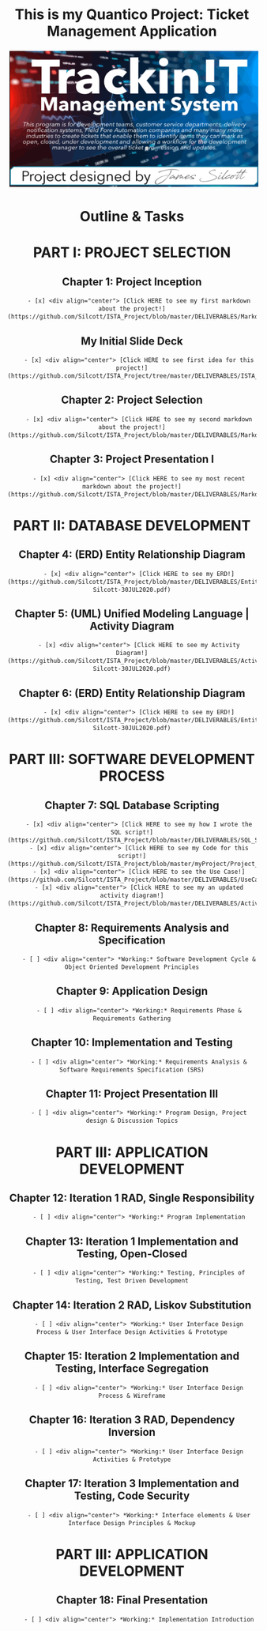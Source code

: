 <p align="center">

# <div align="center"> This is my Quantico Project: Ticket Management Application

<div align="center"><img align="Center" height="275px" width="600px" src="https://raw.githubusercontent.com/Silcott/ISTA_Project/master/myProject/Project_Track!T/Pictures/Cover.svg" alt="html" style="vertical-align:top; margin:4px"> 

# <div align="center"> Outline & Tasks

# <div align="center"> PART I: PROJECT SELECTION

## <div align="center"> Chapter 1: Project Inception
<div align="center" - [x]>

		- [x] <div align="center"> [Click HERE to see my first markdown about the project!](https://github.com/Silcott/ISTA_Project/blob/master/DELIVERABLES/Markdown_Deliverables/ISTA_Project_Deliverable01.md)

## <div align="center"> My Initial Slide Deck
		- [x] <div align="center"> [Click HERE to see first idea for this project!](https://github.com/Silcott/ISTA_Project/tree/master/DELIVERABLES/ISTA_Project_Slide_Decks/Initial_Slides)

## <div align="center"> Chapter 2: Project Selection
		- [x] <div align="center"> [Click HERE to see my second markdown about the project!](https://github.com/Silcott/ISTA_Project/blob/master/DELIVERABLES/Markdown_Deliverables/ISTA_Project_Deliverable02.md)

## <div align="center"> Chapter 3: Project Presentation I
		- [x] <div align="center"> [Click HERE to see my most recent markdown about the project!](https://github.com/Silcott/ISTA_Project/blob/master/DELIVERABLES/Markdown_Deliverables/ISTA_Project_Deliverable03.md)

# <div align="center"> PART II: DATABASE DEVELOPMENT

## <div align="center"> Chapter 4: (ERD) Entity Relationship Diagram
		- [x] <div align="center"> [Click HERE to see my ERD!](https://github.com/Silcott/ISTA_Project/blob/master/DELIVERABLES/Entity_Relationship_Diagram/ISTA_Project_ERD-Silcott-30JUL2020.pdf)

## <div align="center"> Chapter 5: (UML) Unified Modeling Language | Activity Diagram
		- [x] <div align="center"> [Click HERE to see my Activity Diagram!](https://github.com/Silcott/ISTA_Project/blob/master/DELIVERABLES/Activity_Diagram_UML/ISTA_Project_Activity_Diagram-Silcott-30JUL2020.pdf)

## <div align="center"> Chapter 6: (ERD) Entity Relationship Diagram 
		- [x] <div align="center"> [Click HERE to see my ERD!](https://github.com/Silcott/ISTA_Project/blob/master/DELIVERABLES/Entity_Relationship_Diagram/ISTA_Project_ERD-Silcott-30JUL2020.pdf)

# <div align="center"> PART III: SOFTWARE DEVELOPMENT PROCESS

## <div align="center"> Chapter 7: SQL Database Scripting
		- [x] <div align="center"> [Click HERE to see my how I wrote the SQL script!](https://github.com/Silcott/ISTA_Project/blob/master/DELIVERABLES/SQL_Script/README.md)
		- [x] <div align="center"> [Click HERE to see my Code for this script!](https://github.com/Silcott/ISTA_Project/blob/master/myProject/Project_Track!T/TrackIt/Track!TManagement%20System%20(working)/DAL/userDAL.cs)
		- [x] <div align="center"> [Click HERE to see the Use Case!](https://github.com/Silcott/ISTA_Project/blob/master/DELIVERABLES/UseCase/README.md)
		- [x] <div align="center"> [Click HERE to see my an updated activity diagram!](https://github.com/Silcott/ISTA_Project/blob/master/DELIVERABLES/Activity_Diagram_UML/ActivityDiagramStep7.svg)

## <div align="center"> Chapter 8: Requirements Analysis and Specification
		- [ ] <div align="center"> *Working:* Software Development Cycle & Object Oriented Development Principles

## <div align="center"> Chapter 9: Application Design
		- [ ] <div align="center"> *Working:* Requirements Phase & Requirements Gathering

## <div align="center"> Chapter 10: Implementation and Testing
		- [ ] <div align="center"> *Working:* Requirements Analysis & Software Requirements Specification (SRS)

## <div align="center"> Chapter 11: Project Presentation III
		- [ ] <div align="center"> *Working:* Program Design, Project design & Discussion Topics

# <div align="center"> PART III: APPLICATION DEVELOPMENT

## <div align="center"> Chapter 12: Iteration 1 RAD, Single Responsibility
		- [ ] <div align="center"> *Working:* Program Implementation

## <div align="center"> Chapter 13: Iteration 1 Implementation and Testing, Open-Closed
		- [ ] <div align="center"> *Working:* Testing, Principles of Testing, Test Driven Development

## <div align="center"> Chapter 14: Iteration 2 RAD, Liskov Substitution
		- [ ] <div align="center"> *Working:* User Interface Design Process & User Interface Design Activities & Prototype

## <div align="center"> Chapter 15: Iteration 2 Implementation and Testing, Interface Segregation
		- [ ] <div align="center"> *Working:* User Interface Design Process & Wireframe


## <div align="center"> Chapter 16: Iteration 3 RAD, Dependency Inversion
		- [ ] <div align="center"> *Working:* User Interface Design Activities & Prototype


## <div align="center"> Chapter 17: Iteration 3 Implementation and Testing, Code Security
		- [ ] <div align="center"> *Working:* Interface elements & User Interface Design Principles & Mockup

# <div align="center"> PART III: APPLICATION DEVELOPMENT

## <div align="center"> Chapter 18: Final Presentation
		- [ ] <div align="center"> *Working:* Implementation Introduction

</p>
